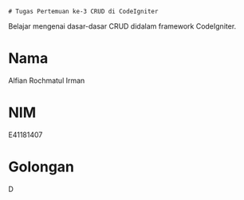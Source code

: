 ` # Tugas Pertemuan ke-3 CRUD di CodeIgniter `

Belajar mengenai dasar-dasar CRUD didalam framework CodeIgniter.

# Nama       
Alfian Rochmatul Irman
# NIM        
E41181407
# Golongan  
D
